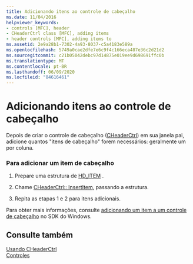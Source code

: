 ```yaml
---
title: Adicionando itens ao controle de cabeçalho
ms.date: 11/04/2016
helpviewer_keywords:
- controls [MFC], header
- CHeaderCtrl class [MFC], adding items
- header controls [MFC], adding items to
ms.assetid: 2e9a28b1-7302-4a93-8037-c5a4183e589a
ms.openlocfilehash: 5749a0cae2dfe7e6c9f4c166eca487e36c2d21d2
ms.sourcegitcommit: c21b05042debc97d14875e019ee9d698691ffc0b
ms.translationtype: MT
ms.contentlocale: pt-BR
ms.lasthandoff: 06/09/2020
ms.locfileid: "84616461"
---
```

# <a name="adding-items-to-the-header-control"></a>Adicionando itens ao controle de cabeçalho

Depois de criar o controle de cabeçalho ([CHeaderCtrl](reference/cheaderctrl-class.md)) em sua janela pai, adicione quantos "itens de cabeçalho" forem necessários: geralmente um por coluna.

### <a name="to-add-a-header-item"></a>Para adicionar um item de cabeçalho

1. Prepare uma estrutura de [HD_ITEM](/windows/win32/api/commctrl/ns-commctrl-hditemw) .

1. Chame [CHeaderCtrl:: InsertItem](reference/cheaderctrl-class.md#insertitem), passando a estrutura.

1. Repita as etapas 1 e 2 para itens adicionais.

Para obter mais informações, consulte [adicionando um item a um controle de cabeçalho](/windows/win32/Controls/header-controls) no SDK do Windows.

## <a name="see-also"></a>Consulte também

[Usando CHeaderCtrl](using-cheaderctrl.md)<br/>
[Controles](controls-mfc.md)
